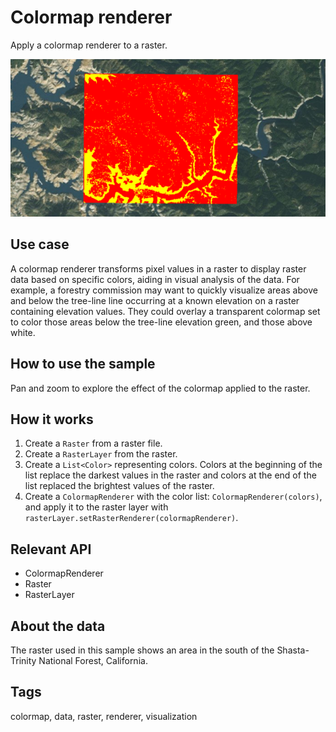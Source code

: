 # Colormap renderer

Apply a colormap renderer to a raster.

![Image of colormap renderer](ColormapRenderer.png)

## Use case

A colormap renderer transforms pixel values in a raster to display raster data based on specific colors, aiding in visual analysis of the data. For example, a forestry commission may want to quickly visualize areas above and below the tree-line line occurring at a known elevation on a raster containing elevation values. They could overlay a transparent colormap set to color those areas below the tree-line elevation green, and those above white.

## How to use the sample

Pan and zoom to explore the effect of the colormap applied to the raster.

## How it works

1. Create a `Raster` from a raster file.
2. Create a `RasterLayer` from the raster.
3. Create a `List<Color>` representing colors. Colors at the beginning of the list replace the darkest values in the raster and colors at the end of the list replaced the brightest values of the raster.
4. Create a `ColormapRenderer` with the color list: `ColormapRenderer(colors)`, and apply it to the raster layer with `rasterLayer.setRasterRenderer(colormapRenderer)`.

## Relevant API

* ColormapRenderer
* Raster
* RasterLayer

## About the data

The raster used in this sample shows an area in the south of the Shasta-Trinity National Forest, California.

## Tags

colormap, data, raster, renderer, visualization
